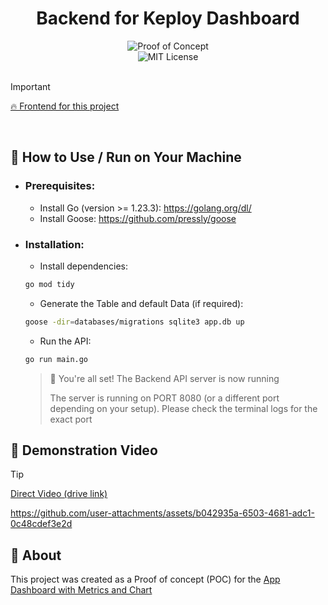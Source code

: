 <h1 align="center">Backend for Keploy Dashboard</h1>

<div align="center">
<img src="https://img.shields.io/badge/Proof%20of%20Concept-For%20Keploy's%20GSOC%20Proposal-ff5722?style=for-the-badge" alt="Proof of Concept">
<br>
<img src="https://img.shields.io/badge/License-MIT-ed8796.svg?style=for-the-badge" alt="MIT License">
</div>
<br>

> [!IMPORTANT]  
> [🔥 Frontend for this project](https://github.com/saketv8/frontend-for-keploy-dashboard)

<br>

## :book: How to Use / Run on Your Machine

- ### Prerequisites:
    - Install Go (version >= 1.23.3): https://golang.org/dl/
    - Install Goose: https://github.com/pressly/goose

- ### Installation:

    - Install dependencies:
    ```sh
    go mod tidy
    ```
    - Generate the Table and default Data (if required):
    ```sh
    goose -dir=databases/migrations sqlite3 app.db up
    ```

    - Run the API:
    ```sh
    go run main.go
    ```
    > :rocket: You're all set! The Backend API server is now running
    >
    > The server is running on PORT 8080 (or a different port depending on your setup).
    > Please check the terminal logs for the exact port


## :jigsaw: Demonstration Video

> [!TIP]
> [Direct Video (drive link)](https://drive.google.com/file/d/1R2hW98Zwq-dTRq-22bukPcbumY74GASZ/view?usp=drive_link)

https://github.com/user-attachments/assets/b042935a-6503-4681-adc1-0c48cdef3e2d



## :compass: About
This project was created as a Proof of concept (POC) for the [App Dashboard with Metrics and Chart](https://github.com/keploy/gsoc/tree/main/2025#6--app-dashboard-with-metrics-and-chart)

<!-- ![Selection Status](https://img.shields.io/badge/Selection%20Status%20-SELECTED-22c55e?style=for-the-badge) -->

<!-- ![About Author](https://img.shields.io/badge/Created%20by-%20Saket%20Maurya-f5a97f?style=for-the-badge) -->